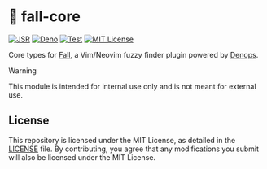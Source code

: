 # 🍂 fall-core

[![JSR](https://jsr.io/badges/@vim-fall/core)](https://jsr.io/@vim-fall/core)
[![Deno](https://img.shields.io/badge/Deno%202.x-333?logo=deno&logoColor=fff)](#)
[![Test](https://github.com/vim-fall/fall-core/actions/workflows/test.yml/badge.svg)](https://github.com/vim-fall/fall-core/actions/workflows/test.yml)
[![MIT License](https://img.shields.io/badge/license-MIT-blue.svg)](LICENSE)

Core types for [Fall](https://github.com/vim-fall/fall), a Vim/Neovim fuzzy
finder plugin powered by [Denops](https://github.com/vim-denops/denops.vim).

> [!WARNING]
>
> This module is intended for internal use only and is not meant for external
> use.

## License

This repository is licensed under the MIT License, as detailed in the
[LICENSE](./LICENSE) file. By contributing, you agree that any modifications you
submit will also be licensed under the MIT License.
